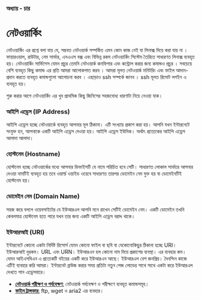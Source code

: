 ### অধ্যায় - চার ###
# নেটওয়ার্কিং #
নেটওয়ার্কিং এর প্রশ্নে বলা যায় যে, সম্ভবত নেটওয়ার্ক সম্পর্কিত এমন কোন কাজ নেই যা লিনাক্স দিয়ে করা যায় না । ফায়ারওয়াল, রাউটার, নেম সার্ভার, এনএএস বক্স এবং বিভিন্ন রকম নেটওয়ার্কিং সিস্টেম তৈরিতে সাধারণত লিনাক্স ব্যবহৃত হয়। নেটওয়ার্কিং সার্ভিসেস যেমন প্রচুর তেমনি নেটওয়ার্ক কনফিগার এবং কন্ট্রোল করার জন্য কমান্ডও প্রচুর । সবচেয়ে বেশি ব্যবহৃত কিছু কমান্ড এর প্রতি আমরা আলোকপাত করব । আমরা মূলত নেটওয়ার্ক মনিটরিং এবং ফাইল আদান-প্রদান করতে ব্যবহৃত কমান্ডগুলো আলোচনা করব । এছাড়াও ssh সম্পর্কে জানব । ssh মূলত রিমোট লগইন এ ব্যবহৃত হয়। 

শুরু করার আগে নেটওয়ার্কিং এর খুব প্রাথমিক কিছু জিনিসের সহজবোধ্য ধারণাটা নিয়ে নেওয়া যাক।

### আইপি এড্রেস (IP Address)

আইপি এড্রেস হচ্ছে নেটওয়ার্কে ব্যবহৃত আপনার মূল ঠিকানা। এটি সংখ্যায় প্রকাশ করা হয়। আপনি যখন ইন্টারনেটে সংযুক্ত হন, আপনাকে একটি আইপি এড্রেস দেওয়া হয়। আইপি এড্রেস ইউনিক। অর্থাৎ প্রত্যেকের আইপি এড্রেস আলাদা আলাদা।

### হোস্টনেম (Hostname)

হোস্টনেম হচ্ছে নেটওয়ার্কের মধ্যে আপনার ডিভাইসটি যে নামে পরিচিত হবে সেটি। সাধারণত লোকাল সার্ভারে আপনার দেওয়া নামটিই ব্যবহৃত হয় তবে ওয়ার্ল্ড ওয়াইড ওয়েবে সাধারণত তারপর ডোমেইন নেম যুক্ত হয় বা ডোমেইনটিই হোস্টনেম হয়।

### ডোমেইন নেম (Domain Name)

সহজ করে বললে ওয়েবসাইটের যে ইউআরএল আপনি মনে রাখেন সেটিই ডোমেইন নেম। একটি ডোমেইন তখনি কেবলমাত্র হোস্টনেম হতে পারে যখন তার জন্য একটি আইপি এড্রেস বরাদ্দ থাকে।

### ইউআরআই (URI)

ইন্টারনেটে কোনো একটা নির্দিষ্ট রিসোর্স যেমন কোনো ফাইল বা ছবি বা যেকোনোকিছুর ঠিকানা হচ্ছে URI। ইউআরআই দুরকম। URL এবং URN। ইউআরএন হল কোনো নাম দিয়ে প্রকাশের ব্যবস্থা। এর ব্যবহার কম। যেমন আইএসবিএন এ প্রত্যেকটি বইয়ের একটি করে ইউআরএন আছে। ইউআরএল বেশ জনপ্রিয়। দৈনন্দিন কাজে এটিই ব্যবহার করি আমরা। ইন্টারনেট ব্রাউজ করার সময় প্রতিটা নতুন পেজ লোডের সাথে সাথে একটা করে ইউআরএল দেখতে পান এড্রেসবারে।


*  [**নেটওয়ার্ক পরীক্ষণ ও পর্যবেক্ষণ**:](3.4.1.examining-and-monitoring-a-network.md) নেটওয়ার্ক পর্যবেক্ষণ ও পরীক্ষণে ব্যবহৃত কমান্ডসমূহ।
*  [**ফাইল ট্রান্সফার**:](3.4.2.file-transfer.md) ftp, wget ও aria2 এর ব্যবহার।